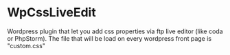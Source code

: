 # WpCssLiveEdit
Wordpress plugin that let you add css properties via ftp live editor (like coda or PhpStorm).
The file that will be load on every wordpress front page is "custom.css"
